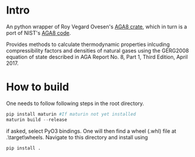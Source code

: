 # Intro
An python wrapper of Roy Vegard Ovesen's [AGA8 crate](https://github.com/royvegard/aga8), which in turn is a port of NIST's 
[AGA8 code](https://github.com/usnistgov/AGA8).

Provides methods to calculate thermodynamic properties inlcuding compressibility factors and densities of natural gases using the GERG2008 equation of state described in AGA Report No. 8, Part 1, Third Edition, April 2017.

# How to build

One needs to follow following steps in the root directory.

```Python
pip install maturin #If maturin not yet installed
maturin build --release
```
if asked, select PyO3 bindings.
One will then find a wheel (.whl) file at .\target\wheels\. Navigate to this directory and install using
```Python
pip install .
```

